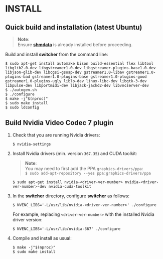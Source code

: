INSTALL   
=======

## Quick build and installation (latest Ubuntu)

> **Note**:  
> Ensure **[shmdata](https://github.com/sat-metalab/shmdata)** is already installed before proceeding.

Build and install **switcher** from the command line:

```
$ sudo apt-get install automake bison build-essential flex libtool libglib2.0-dev libgstreamer1.0-dev libgstreamer-plugins-base1.0-dev libjson-glib-dev libcgsi-gsoap-dev gstreamer1.0-libav gstreamer1.0-plugins-bad gstreamer1.0-plugins-base gstreamer1.0-plugins-good gstreamer1.0-plugins-ugly liblo-dev linux-libc-dev libgtk-3-dev libpulse-dev libportmidi-dev libjack-jackd2-dev libvncserver-dev
$ ./autogen.sh
$ ./configure
$ make -j"$(nproc)"
$ sudo make install
$ sudo ldconfig
```

## Build Nvidia Video Codec 7 plugin


1. Check that you are running Nvidia drivers:

    ```
    $ nvidia-settings
    ```

1. Install Nvidia drivers (min. version `367.35`) and CUDA toolkit:

    > **Note**:  
    > You may need to first add the PPA `graphics-drivers/ppa`:  
    > `$ sudo add-apt-repository --yes ppa:graphics-drivers/ppa`

    ```
    $ sudo apt-get install nvidia-<driver-ver-number> nvidia-<driver-ver-number>-dev nvidia-cuda-toolkit
    ```

1. In the **switcher** directory, configure **switcher** as follows:

    ```
    $ NVENC_LIBS='-L/usr/lib/nvidia-<driver-ver-number>' ./configure
    ```

    For example, replacing `<driver-ver-number>` with the installed Nvidia driver version:

    ```
    $ NVENC_LIBS='-L/usr/lib/nvidia-367' ./configure
    ```

1. Compile and install as usual:
    
    ```
    $ make -j"$(nproc)"
    $ sudo make install
    ```

